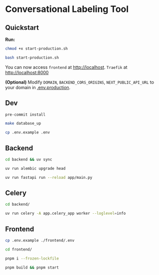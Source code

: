 # Conversational Labeling Tool

## Quickstart

**Run:**

```bash
chmod +x start-production.sh

bash start-production.sh
```

You can now access `frontend` at [http://localhost](http://localhost). `Traefik` at [http://localhost:8000](http://localhost:8000)

**(Optional)** Modify `DOMAIN`, `BACKEND_CORS_ORIGINS`, `NEXT_PUBLIC_API_URL` to your domain in [.env.production](./.env.production).

## Dev

```bash
pre-commit install

make database_up

cp .env.example .env
```

## Backend

```bash
cd backend && uv sync

uv run alembic upgrade head

uv run fastapi run --reload app/main.py
```

## Celery

```bash
cd backend/

uv run celery -A app.celery_app worker --loglevel=info
```

## Frontend

```bash
cp .env.example ./frontend/.env

cd frontend/

pnpm i --frozen-lockfile

pnpm build && pnpm start
```
